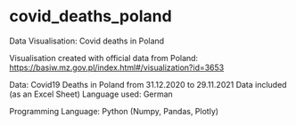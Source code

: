 # covid_deaths_poland
Data Visualisation: Covid deaths in Poland

Visualisation created with official data from Poland:
https://basiw.mz.gov.pl/index.html#/visualization?id=3653

Data: Covid19 Deaths in Poland from 31.12.2020 to 29.11.2021
Data included (as an Excel Sheet)
Language used: German

Programming Language: Python (Numpy, Pandas, Plotly)


